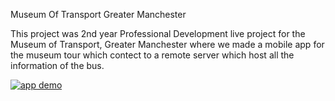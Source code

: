 Museum Of Transport Greater Manchester

This project was 2nd year Professional Development live project for the Museum of Transport, Greater Manchester where we made a mobile app for the museum tour which contect to a remote server which host all the information of the bus.


[![app demo](http://img.youtube.com/vi/y1NqbHgwv5g/0.jpg)](https://www.youtube.com/watch?v=y1NqbHgwv5g&feature=youtu.be)
